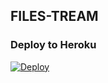 ## FILES-TREAM


### Deploy to Heroku
[![Deploy](https://www.herokucdn.com/deploy/button.svg)](https://www.heroku.com/deploy?template=https://github.com/NT-BOT-TE/NT-FILES-TREAM)

